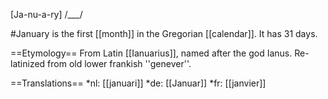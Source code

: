 [Ja-nu-a-ry] /___/

#January is the first [[month]] in the Gregorian [[calendar]]. It has 31 days.

==Etymology==
From Latin [[Ianuarius]], named after the god Ianus. Re-latinized from old lower frankish ''genever''.

==Translations==
*nl: [[januari]]
*de: [[Januar]]
*fr: [[janvier]]